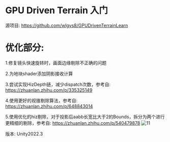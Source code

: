 # GPU Driven Terrain 入门
源项目: https://github.com/wlgys8/GPUDrivenTerrainLearn
# 优化部分:
1.修复镜头快速旋转时，画面边缘剔除不正确的问题

2.为地块shader添加阴影接收计算

3.尝试实现HizDepth链，减少dispatch次数，参考自: https://zhuanlan.zhihu.com/p/335325149

4.使用更好的视锥剔除算法，参考自: https://zhuanlan.zhihu.com/p/648843014

5.使用优化的hiz剔除，对于投影后aabb长宽比大于2的Bounds，拆分为两个进行更精细的剔除，参考自: https://zhuanlan.zhihu.com/p/540479878
![11](https://github.com/user-attachments/assets/4a1dcc98-984e-4d2b-95e6-42b40c37f221)

版本: Unity2022.3
